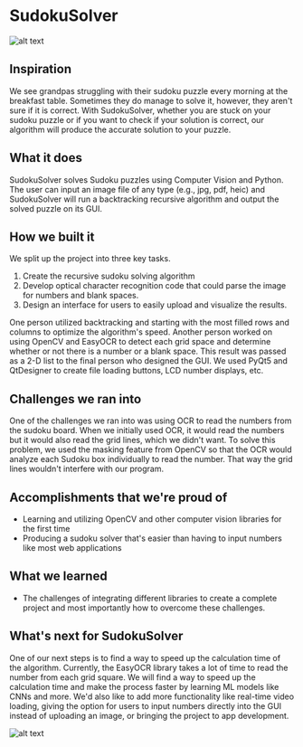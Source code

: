 # SudokuSolver
![alt text](https://cdn.discordapp.com/attachments/718253662870437888/858537435204681749/unknown.png)

## Inspiration
We see grandpas struggling with their sudoku puzzle every morning at the breakfast table. Sometimes they do manage to solve it, however, they aren't sure if it is correct. With SudokuSolver, whether you are stuck on your sudoku puzzle or if you want to check if your solution is correct, our algorithm will produce the accurate solution to your puzzle.

## What it does
SudokuSolver solves Sudoku puzzles using Computer Vision and Python. The user can input an image file of any type (e.g., jpg, pdf, heic) and SudokuSolver will run a backtracking recursive algorithm and output the solved puzzle on its GUI. 

## How we built it
We split up the project into three key tasks. 
1. Create the recursive sudoku solving algorithm
2. Develop optical character recognition code that could parse the image for numbers and blank spaces.
3. Design an interface for users to easily upload and visualize the results.

One person utilized backtracking and starting with the most filled rows and columns to optimize the algorithm's speed. Another person worked on using OpenCV and EasyOCR to detect each grid space and determine whether or not there is a number or a blank space. This result was passed as a 2-D list to the final person who designed the GUI. We used PyQt5 and QtDesigner to create file loading buttons, LCD number displays, etc. 

## Challenges we ran into
One of the challenges we ran into was using OCR to read the numbers from the sudoku board. When we initially used OCR, it would read the numbers but it would also read the grid lines, which we didn't want. To solve this problem, we used the masking feature from OpenCV so that the OCR would analyze each Sudoku box individually to read the number. That way the grid lines wouldn't interfere with our program.

## Accomplishments that we're proud of
- Learning and utilizing OpenCV and other computer vision libraries for the first time
- Producing a sudoku solver that's easier than having to input numbers like most web applications

## What we learned
- The challenges of integrating different libraries to create a complete project and most importantly how to overcome these challenges.

## What's next for SudokuSolver
One of our next steps is to find a way to speed up the calculation time of the algorithm. Currently, the EasyOCR library takes a lot of time to read the number from each grid square. We will find a way to speed up the calculation time and make the process faster by learning ML models like CNNs and more.
We'd also like to add more functionality like real-time video loading, giving the option for users to input numbers directly into the GUI instead of uploading an image, or bringing the project to app development.

![alt text](https://cdn.discordapp.com/attachments/718253662870437888/858537463484252170/unknown.png)
